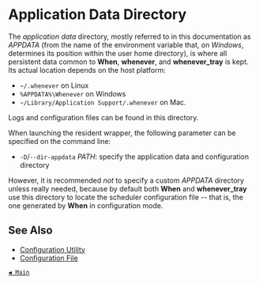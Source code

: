 # Application Data Directory

The _application data_ directory, mostly referred to in this documentation as _APPDATA_ (from the name of the environment variable that, on _Windows_, determines its position within the user home directory), is where all persistent data common to **When**, **whenever**, and **whenever_tray** is kept. Its actual location depends on the host platform:

* `~/.whenever` on Linux
* `%APPDATA%\Whenever` on Windows
* `~/Library/Application Support/.whenever` on Mac.

Logs and configuration files can be found in this directory.

When launching the resident wrapper, the following parameter can be specified on the command line:

- `-D`/`--dir-appdata` _PATH_: specify the application data and configuration directory

However, it is recommended _not_ to specify a custom _APPDATA_ directory unless really needed, because by default both **When** and **whenever_tray** use this directory to locate the scheduler configuration file -- that is, the one generated by **When** in configuration mode.


## See Also

* [Configuration Utility](cfgform.md)
* [Configuration File](configfile.md)


[`◀ Main`](main.md)
